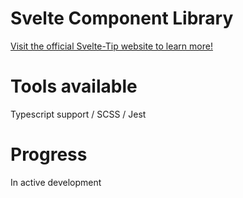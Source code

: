 # Svelte Component Library

[Visit the official Svelte-Tip website to learn more!](https://svelte-component-library.herokuapp.com/)

# Tools available

Typescript support / SCSS / Jest

# Progress

In active development

